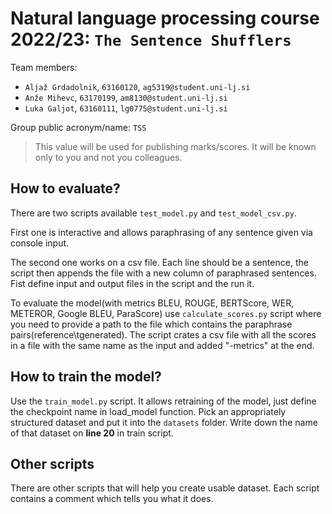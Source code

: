 # Natural language processing course 2022/23: `The Sentence Shufflers`

Team members:
 * `Aljaž Grdadolnik`, `63160120`, `ag5319@student.uni-lj.si`
 * `Anže Mihevc`, `63170199`, `am8130@student.uni-lj.si`
 * `Luka Galjot`, `63160111`, `lg0775@student.uni-lj.si`
 
Group public acronym/name: `TSS`
 > This value will be used for publishing marks/scores. It will be known only to you and not you colleagues.

## How to evaluate?
There are two scripts available `test_model.py` and `test_model_csv.py`.

First one is interactive and allows paraphrasing of any sentence given via console input.

The second one works on a csv file. Each line should be a sentence, the script then appends the file with a new column
of paraphrased sentences. Fist define input and output files in the script and the run it.

To evaluate the model(with metrics BLEU, ROUGE, BERTScore, WER, METEROR, Google BLEU, ParaScore) use `calculate_scores.py` script where you need to provide a path to the file which contains the paraphrase pairs(reference\tgenerated). The script crates a csv file with all the scores in a file with the same name as the input and added "-metrics" at the end.

## How to train the model?
Use the `train_model.py` script. It allows retraining of the model, just define the checkpoint name in load_model function.
Pick an appropriately structured dataset and put it into the `datasets` folder. Write down the name of that dataset 
on **line 20** in train script.

## Other scripts
There are other scripts that will help you create usable dataset. Each script contains a comment which tells you what it does.